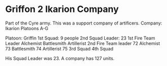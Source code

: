 # Griffon 2 Ikarion Company



Part of the Cyre army. This was a support company of artificers.
Company: Ikarion
Platoons A-G

Platoon: Griffin
1st Squad: 9 people
2nd Squad Leader: 23
1st Fire Team Leader
  Alchemist
  Battlesmith
  Artillerist
2nd Fire Team leader 72
  Alchemist 73
  Battlesmith 74
  Artillerist 75
3rd Squad
4th Squad

His Squad Leader was 23.
A company has 127 units.
